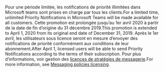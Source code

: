 <span data-ttu-id="4875e-101">Pour une période limitée, les notifications de priorité illimitées dans Microsoft teams sont prises en charge par tous les clients.</span><span class="sxs-lookup"><span data-stu-id="4875e-101">For a limited time, unlimited Priority Notifications in Microsoft Teams will be made available for all customers.</span></span> <span data-ttu-id="4875e-102">Cette promotion est prolongée jusqu’au 1er avril 2020 à partir de la date de fin d’origine du 31 décembre 2019.</span><span class="sxs-lookup"><span data-stu-id="4875e-102">This promotion is extended to April 1, 2020 from its original end date of December 31, 2019.</span></span> <span data-ttu-id="4875e-103">Après le 1er avril, les utilisateurs sous licence seront en mesure d’envoyer des notifications de priorité conformément aux conditions de leur abonnement.</span><span class="sxs-lookup"><span data-stu-id="4875e-103">After April 1, licensed users will be able to send Priority Notifications according to the terms of their subscription.</span></span> <span data-ttu-id="4875e-104">Pour plus d’informations, voir gestion des [licences de stratégies de messagerie](../teams-add-on-licensing/pri-message.md).</span><span class="sxs-lookup"><span data-stu-id="4875e-104">For more information, see [Messaging policies licensing](../teams-add-on-licensing/pri-message.md).</span></span> 